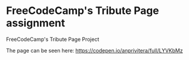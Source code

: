 # FreeCodeCamp's Tribute Page assignment

FreeCodeCamp's Tribute Page Project

The page can be seen here: https://codepen.io/anprivitera/full/LYVKbMz
